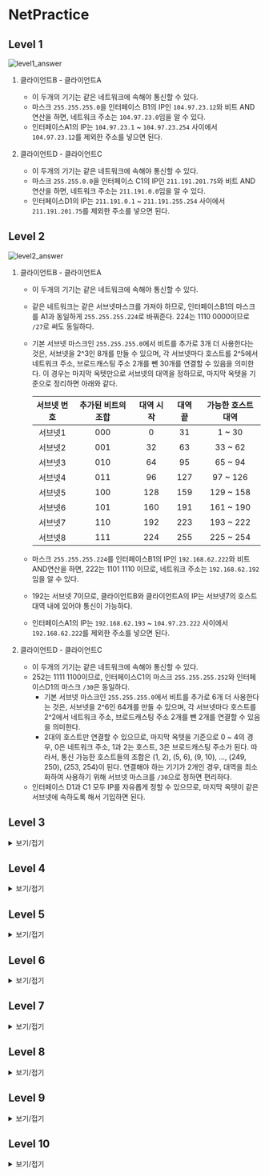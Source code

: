 # NetPractice
## Level 1
![level1_answer](https://user-images.githubusercontent.com/91377377/203239031-2dc6ecfb-471e-4b7d-84ee-951d59f22391.png)
1. 클라이언트B - 클라이언트A
    - 이 두개의 기기는 같은 네트워크에 속해야 통신할 수 있다.
    - 마스크 `255.255.255.0`을 인터페이스 B1의 IP인 `104.97.23.12`와 비트 AND연산을 하면, 네트워크 주소는 `104.97.23.0`임을 알 수 있다.
    - 인터페이스A1의 IP는 `104.97.23.1` ~ `104.97.23.254` 사이에서 `104.97.23.12`를 제외한 주소를 넣으면 된다.

2. 클라이언트D - 클라이언트C
    - 이 두개의 기기는 같은 네트워크에 속해야 통신할 수 있다.
    - 마스크 `255.255.0.0`을 인터페이스 C1의 IP인 `211.191.201.75`와 비트 AND연산을 하면, 네트워크 주소는 `211.191.0.0`임을 알 수 있다.
    - 인터페이스D1의 IP는 `211.191.0.1` ~ `211.191.255.254` 사이에서 `211.191.201.75`를 제외한 주소를 넣으면 된다.

## Level 2
![level2_answer](https://user-images.githubusercontent.com/91377377/203241045-bfb65c80-312c-496d-b7c7-0c1392f9844d.png)
1. 클라이언트B - 클라이언트A
    - 이 두개의 기기는 같은 네트워크에 속해야 통신할 수 있다.
    - 같은 네트워크는 같은 서브넷마스크를 가져야 하므로, 인터페이스B1의 마스크를 A1과 동일하게 `255.255.255.224`로 바꿔준다. 224는 1110 0000이므로 `/27`로 써도 동일하다.
    - 기본 서브넷 마스크인 `255.255.255.0`에서 비트를 추가로 3개 더 사용한다는 것은, 서브넷을 2^3인 8개를 만들 수 있으며, 각 서브넷마다 호스트를 2^5에서 네트워크 주소, 브로드캐스팅 주소 2개를 뺀 30개를 연결할 수 있음을 의미한다. 이 경우는 마지막 옥텟만으로 서브넷의 대역을 정하므로, 마지막 옥텟을 기준으로 정리하면 아래와 같다.
    
       | 서브넷 번호 | 추가된 비트의 조합 | 대역 시작 | 대역 끝 | 가능한 호스트 대역 |
       |:---:|:---:|:---:|:---:|:---:|  
       | 서브넷1 | 000 | 0 | 31 | 1 ~ 30 |
       | 서브넷2 | 001 | 32 | 63 | 33 ~ 62 |
       | 서브넷3 | 010 | 64 | 95 | 65 ~ 94 |
       | 서브넷4 | 011 | 96 | 127 | 97 ~ 126 |
       | 서브넷5 | 100 | 128 | 159 | 129 ~ 158 |
       | 서브넷6 | 101 | 160 | 191 | 161 ~ 190 |
       | 서브넷7 | 110 | 192 | 223 | 193 ~ 222 |
       | 서브넷8 | 111 | 224 | 255 | 225 ~ 254 |
  
    - 마스크 `255.255.255.224`를 인터페이스B1의 IP인 `192.168.62.222`와 비트 AND연산을 하면, 222는 1101 1110 이므로, 네트워크 주소는 `192.168.62.192`임을 알 수 있다.
    - 192는 서브넷 7이므로, 클라이언트B와 클라이언트A의 IP는 서브넷7의 호스트 대역 내에 있어야 통신이 가능하다.
    - 인터페이스A1의 IP는 `192.168.62.193` ~ `104.97.23.222` 사이에서 `192.168.62.222`를 제외한 주소를 넣으면 된다.

2. 클라이언트D - 클라이언트C
    - 이 두개의 기기는 같은 네트워크에 속해야 통신할 수 있다.
    - 252는 1111 1100이므로, 인터페이스C1의 마스크 `255.255.255.252`와 인터페이스D1의 마스크 `/30`은 동일하다.
        - 기본 서브넷 마스크인 `255.255.255.0`에서 비트를 추가로 6개 더 사용한다는 것은, 서브넷을 2^6인 64개를 만들 수 있으며, 각 서브넷마다 호스트를 2^2에서 네트워크 주소, 브로드캐스팅 주소 2개를 뺀 2개를 연결할 수 있음을 의미한다.
        - 2대의 호스트만 연결할 수 있으므로, 마지막 옥텟을 기준으로 0 ~ 4의 경우, 0은 네트워크 주소, 1과 2는 호스트, 3은 브로드캐스팅 주소가 된다. 따라서, 통신 가능한 호스트들의 조합은 (1, 2), (5, 6), (9, 10), ..., (249, 250), (253, 254)이 된다. 연결해야 하는 기기가 2개인 경우, 대역을 최소화하여 사용하기 위해 서브넷 마스크를 `/30`으로 정하면 편리하다.
    - 인터페이스 D1과 C1 모두 IP를 자유롭게 정할 수 있으므로, 마지막 옥텟이 같은 서브넷에 속하도록 해서 기입하면 된다.

## Level 3
<details>
<summary>보기/접기</summary>


</details>

## Level 4
<details>
<summary>보기/접기</summary>


</details>

## Level 5
<details>
<summary>보기/접기</summary>


</details>

## Level 6
<details>
<summary>보기/접기</summary>


</details>

## Level 7
<details>
<summary>보기/접기</summary>


</details>

## Level 8
<details>
<summary>보기/접기</summary>


</details>

## Level 9
<details>
<summary>보기/접기</summary>


</details>

## Level 10
<details>
<summary>보기/접기</summary>


</details>

